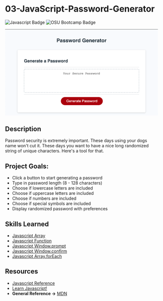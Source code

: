 # 03-JavaScript-Password-Generator

![Javascript Badge](https://img.shields.io/badge/JavaScript-Vanilla-green) ![OSU Bootcamp Badge](https://img.shields.io/badge/OSU-Bootcampw-red)

![Application Screenshot](https://github.com/EthanHarsh/03-JavaScript-Password-Generator/blob/32c1663ef4cea8cd095bae193b0f745143ee818b/assets/password-gen-screenshot.png)

## Description
Password security is extremely important.  These days using your dogs name won't cut it.  These days you want to have a nice long randomized string of unique characters.  Here's a tool for that.

## Project Goals:
- Click a button to start generating a password
- Type in password length (8 - 128 characters)
- Choose if lowercase letters are included
- Choose if uppercase letters are included
- Choose if numbers are included
- Choose if special symbols are included
- Display randomized password with preferences

## Skills Learned
- [Javascript Array](https://developer.mozilla.org/en-US/docs/Web/JavaScript/Reference/Global_Objects/Array)
- [Javascript Function](https://developer.mozilla.org/en-US/docs/Web/JavaScript/Guide/Functions)
- [Javascript Window.prompt](https://developer.mozilla.org/en-US/docs/Web/API/Window/prompt)
- [Javascript Window.confirm](https://developer.mozilla.org/en-US/docs/Web/API/Window/confirm)
- [Javascript Array.forEach](https://developer.mozilla.org/en-US/docs/Web/JavaScript/Reference/Global_Objects/Array/forEach)


## Resources
- [Javascript Reference](https://developer.mozilla.org/en-US/docs/Web/JavaScript/Reference)
- [Learn Javascript!](https://developer.mozilla.org/en-US/docs/Learn/JavaScript/First_steps)
- **General Reference ->** [MDN](https://developer.mozilla.org/en-US/)
